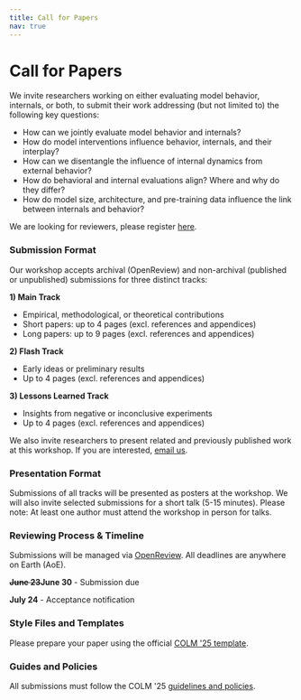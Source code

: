 ```yaml
---
title: Call for Papers
nav: true
---
```


# Call for Papers

We invite researchers working on either evaluating model behavior, internals, or both, to submit their work addressing (but not limited to) the following key questions:

- How can we jointly evaluate model behavior and internals?
- How do model interventions influence behavior, internals, and their interplay?
- How can we disentangle the influence of internal dynamics from external behavior?
- How do behavioral and internal evaluations align? Where and why do they differ?
- How do model size, architecture, and pre-training data influence the link between internals and behavior?

We are looking for reviewers, please register [here](https://interplay-workshop.limesurvey.net/615291?lang=en).

### Submission Format
Our workshop accepts archival (OpenReview) and non-archival (published or unpublished) submissions for three distinct tracks:

**1) Main Track**
- Empirical, methodological, or theoretical contributions
- Short papers: up to 4 pages (excl. references and appendices)
- Long papers: up to 9 pages (excl. references and appendices)

**2) Flash Track**
- Early ideas or preliminary results
- Up to 4 pages (excl. references and appendices)

**3) Lessons Learned Track**
- Insights from negative or inconclusive experiments
- Up to 4 pages (excl. references and appendices)

We also invite researchers to present related and previously published work at this workshop. If you are interested, [email us](interplay.workshop@proton.me).

### Presentation Format
Submissions of all tracks will be presented as posters at the workshop. We will also invite selected submissions for a short talk (5-15 minutes). Please note: At least one author must attend the workshop in person for talks.

### Reviewing Process & Timeline
Submissions will be managed via [OpenReview](https://openreview.net/group?id=colmweb.org/COLM/2025/Workshop/INTERPLAY). All deadlines are anywhere on Earth (AoE).

**<del>June 23</del>June 30** - Submission due

**July 24** - Acceptance notification

### Style Files and Templates
Please prepare your paper using the official [COLM '25 template](https://github.com/COLM-org/Template).

### Guides and Policies
All submissions must follow the COLM '25 [guidelines and policies](https://colmweb.org/cfp.html).

